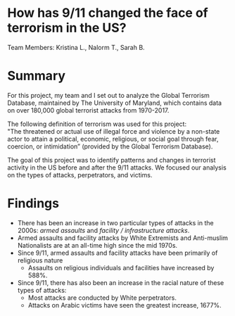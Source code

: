 # How has 9/11 changed the face of terrorism in the US?
Team Members: Kristina L., Nalorm T., Sarah B.

# Summary
For this project, my team and I set out to analyze the Global Terrorism Database, maintained by The University of Maryland, which contains data on over 180,000 global terrorist attacks from 1970-2017. 

The following definition of terrorism was used for this project: <br> 
"The threatened or actual use of illegal force and violence by a non-state actor to attain a political, economic, religious, or social goal through fear, coercion, or intimidation” (provided by the Global Terrorism Database).

The goal of this project was to identify patterns and changes in terrorist activity in the US before and after the 9/11 attacks. We focused our analysis on the types of attacks, perpetrators, and victims. 

# Findings
* There has been an increase in two particular types of attacks in the 2000s: *armed assaults* and *facility / infrastructure attacks*.
* Armed assaults and facility attacks by White Extremists and Anti-muslim Nationalists are at an all-time high since the mid 1970s.
* Since 9/11, armed assaults and facility attacks have been primarily of religious nature
    * Assaults on religious individuals and facilities have increased by 588%.
* Since 9/11, there has also been an increase in the racial nature of these types of attacks:
    * Most attacks are conducted by White perpetrators.
    * Attacks on Arabic victims have seen the greatest increase, 1677%.
